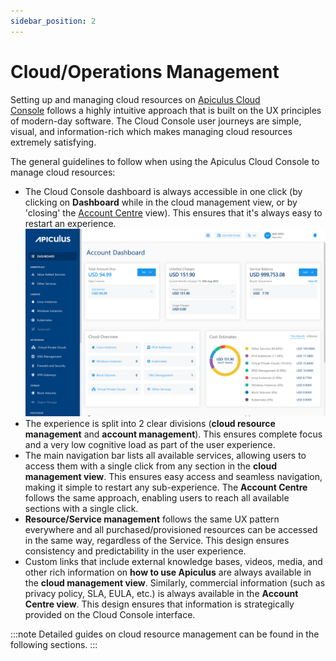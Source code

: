 ```yaml
---
sidebar_position: 2
---
```

# Cloud/Operations Management
Setting up and managing cloud resources on [Apiculus Cloud Console](CloudConsoleOverview) follows a highly intuitive approach that is built on the UX principles of modern-day software. The Cloud Console user journeys are simple, visual, and information-rich which makes managing cloud resources extremely satisfying.

The general guidelines to follow when using the Apiculus Cloud Console to manage cloud resources:

- The Cloud Console dashboard is always accessible in one click (by clicking on **Dashboard** while in the cloud management view, or by 'closing' the [Account Centre](/docs/Subscribers/AccountCentre/AboutApiculusAccountCentre) view). This ensures that it's always easy to restart an experience.
  ![Cloud Console Overview](img/CloudConsoleOverview.png)
- The experience is split into 2 clear divisions (**cloud resource management** and **account management**). This ensures complete focus and a very low cognitive load as part of the user experience.
- The main navigation bar lists all available services, allowing users to access them with a single click from any section in the **cloud management view**. This ensures easy access and seamless navigation, making it simple to restart any sub-experience. The **Account Centre** follows the same approach, enabling users to reach all available sections with a single click.
- **Resource/Service management** follows the same UX pattern everywhere and all purchased/provisioned resources can be accessed in the same way, regardless of the Service. This design ensures consistency and predictability in the user experience.
- Custom links that include external knowledge bases, videos, media, and other rich information on **how to use Apiculus** are always available in the **cloud management view**. Similarly, commercial information (such as privacy policy, SLA, EULA, etc.) is always available in the **Account Centre view**. This design ensures that information is strategically provided on the Cloud Console interface.

:::note
Detailed guides on cloud resource management can be found in the following sections.
:::




